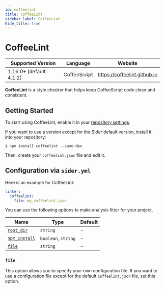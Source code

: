 ```yaml
---
id: coffeelint
title: CoffeeLint
sidebar_label: CoffeeLint
hide_title: true
---
```


# CoffeeLint

| Supported Version        | Language     | Website                      |
| ------------------------ | ------------ | ---------------------------- |
| 1.16.0+ (default: 4.1.2) | CoffeeScript | https://coffeelint.github.io |

**CoffeeLint** is a style checker that helps keep CoffeeScript code clean and consistent.

## Getting Started

To start using CoffeeLint, enable it in your [repository settings](../../getting-started/repository-settings.md).

If you want to use a version except for the Sider default version, install it into your repository:

```shell
$ npm install coffeelint --save-dev
```

Then, create your `coffeelint.json` file and edit it.

## Configuration via `sider.yml`

Here is an example for CoffeeLint:

```yaml
linter:
  coffeelint:
    file: my_coffeelint.json
```

You can use the following options to make analysis fitter for your project.

| Name                                                                                        | Type                | Default |
| ------------------------------------------------------------------------------------------- | ------------------- | ------- |
| [`root_dir`](../../getting-started/custom-configuration.md#linteranalyzer_idroot_dir)       | `string`            | -       |
| [`npm_install`](../../getting-started/custom-configuration.md#linteranalyzer_idnpm_install) | `boolean`, `string` | -       |
| [`file`](#file)                                                                             | `string`            | -       |

### `file`

This option allows you to specify your own configuration file. If you want to use a configuration file except for the default `coffeelint.json` file, set this option.
